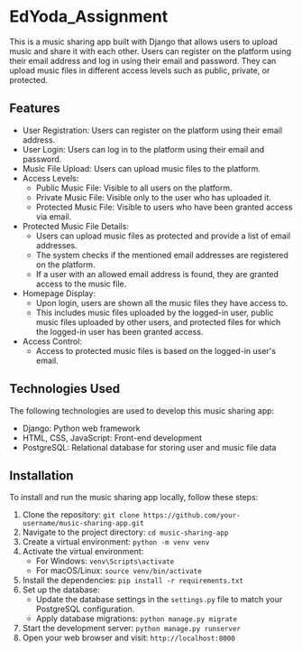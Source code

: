 # EdYoda_Assignment

This is a music sharing app built with Django that allows users to upload music and share it with each other. Users can register on the platform using their email address and log in using their email and password. They can upload music files in different access levels such as public, private, or protected.

## Features

- User Registration: Users can register on the platform using their email address.
- User Login: Users can log in to the platform using their email and password.
- Music File Upload: Users can upload music files to the platform.
- Access Levels:
  - Public Music File: Visible to all users on the platform.
  - Private Music File: Visible only to the user who has uploaded it.
  - Protected Music File: Visible to users who have been granted access via email.
- Protected Music File Details:
  - Users can upload music files as protected and provide a list of email addresses.
  - The system checks if the mentioned email addresses are registered on the platform.
  - If a user with an allowed email address is found, they are granted access to the music file.
- Homepage Display:
  - Upon login, users are shown all the music files they have access to.
  - This includes music files uploaded by the logged-in user, public music files uploaded by other users, and protected files for which the logged-in user has been granted access.
- Access Control:
  - Access to protected music files is based on the logged-in user's email.

## Technologies Used

The following technologies are used to develop this music sharing app:

- Django: Python web framework
- HTML, CSS, JavaScript: Front-end development
- PostgreSQL: Relational database for storing user and music file data

## Installation

To install and run the music sharing app locally, follow these steps:

1. Clone the repository: `git clone https://github.com/your-username/music-sharing-app.git`
2. Navigate to the project directory: `cd music-sharing-app`
3. Create a virtual environment: `python -m venv venv`
4. Activate the virtual environment:
   - For Windows: `venv\Scripts\activate`
   - For macOS/Linux: `source venv/bin/activate`
5. Install the dependencies: `pip install -r requirements.txt`
6. Set up the database:
   - Update the database settings in the `settings.py` file to match your PostgreSQL configuration.
   - Apply database migrations: `python manage.py migrate`
7. Start the development server: `python manage.py runserver`
8. Open your web browser and visit: `http://localhost:8000`
